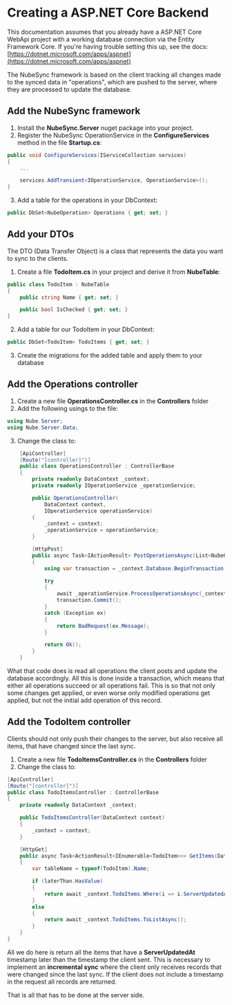 # Creating a ASP.NET Core Backend
This documentation assumes that you already have a ASP.NET Core WebApi project with a working database connection via the Entity Framework Core.
If you're having trouble setting this up, see the docs: [https://dotnet.microsoft.com/apps/aspnet](https://dotnet.microsoft.com/apps/aspnet)

The NubeSync framework is based on the client tracking all changes made to the synced data in "operations", which are pushed to the server, where they are processed to update the database.

## Add the NubeSync framework
1. Install the **NubeSync.Server** nuget package into your project.
2. Register the NubeSync OperationService in the **ConfigureServices** method in the file **Startup.cs**:
```C#
public void ConfigureServices(IServiceCollection services)
{
    ...

    services.AddTransient<IOperationService, OperationService>();
}
```
3. Add a table for the operations in your DbContext:
```C#
public DbSet<NubeOperation> Operations { get; set; }
```

## Add your DTOs
The DTO (Data Transfer Object) is a class that represents the data you want to sync to the clients.
1. Create a file **TodoItem.cs** in your project and derive it from **NubeTable**:
```C#
public class TodoItem : NubeTable
{
    public string Name { get; set; }

    public bool IsChecked { get; set; }
}
```
2. Add a table for our TodoItem in your DbContext:
```C#
public DbSet<TodoItem> TodoItems { get; set; }
```
3. Create the migrations for the added table and apply them to your database

## Add the Operations controller
1. Create a new file **OperationsController.cs** in the **Controllers** folder
2. Add the following usings to the file:
```C#
using Nube.Server;
using Nube.Server.Data;
```
3. Change the class to:
```C#
    [ApiController]
    [Route("[controller]")]
    public class OperationsController : ControllerBase
    {
        private readonly DataContext _context;
        private readonly IOperationService _operationService;

        public OperationsController(
            DataContext context,
            IOperationService operationService)
        {
            _context = context;
            _operationService = operationService;
        }

        [HttpPost]
        public async Task<IActionResult> PostOperationsAsync(List<NubeOperation> operations)
        {
            using var transaction = _context.Database.BeginTransaction();

            try
            {
                await _operationService.ProcessOperationsAsync(_context, operations);
                transaction.Commit();
            }
            catch (Exception ex)
            {
                return BadRequest(ex.Message);
            }

            return Ok();
        }
    }
```

What that code does is read all operations the client posts and update the database accordingly.
All this is done inside a transaction, which means that either all operations succeed or all operations fail. This is so that not only some changes get applied, or even worse only modified operations get applied, but not the initial add operation of this record.


## Add the TodoItem controller
Clients should not only push their changes to the server, but also receive all items, that have changed since the last sync.
1. Create a new file **TodoItemsController.cs** in the **Controllers** folder
2. Change the class to:
```C#
[ApiController]
[Route("[controller]")]
public class TodoItemsController : ControllerBase
{
    private readonly DataContext _context;

    public TodoItemsController(DataContext context)
    {
        _context = context;
    }

    [HttpGet]
    public async Task<ActionResult<IEnumerable<TodoItem>>> GetItems(DateTimeOffset? laterThan)
    {
        var tableName = typeof(TodoItem).Name;

        if (laterThan.HasValue)
        {
            return await _context.TodoItems.Where(i => i.ServerUpdatedAt >= laterThan).ToListAsync();
        }
        else
        {
            return await _context.TodoItems.ToListAsync();
        }
    }
}
```
All we do here is return all the items that have a **ServerUpdatedAt** timestamp later than the timestamp the client sent. This is necessary to implement an **incremental sync** where the client only receives records that were changed since the last sync.
If the client does not include a timestamp in the request all records are returned.


That is all that has to be done at the server side.